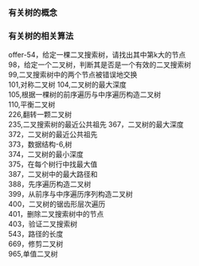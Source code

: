 ### 有关树的概念

### 有关树的相关算法
offer-54，给定一棵二叉搜索树，请找出其中第k大的节点  
98，给定一个二叉树，判断其是否是一个有效的二叉搜索树  
99,二叉搜索树中的两个节点被错误地交换  
101,对称二叉树
104,二叉树的最大深度  
105,根据一棵树的前序遍历与中序遍历构造二叉树  
110,平衡二叉树  
226,翻转一颗二叉树  
235,二叉搜索树的最近公共祖先
367，二叉树的最大深度  
372，二叉树的最近公共祖先  
373，数据结构-6,树  
374，二叉树的最小深度  
375，在每个树行中找最大值  
387，二叉树中的最大路径和  
388，先序遍历构造二叉树  
399，从前序与中序遍历序列构造二叉树  
400，二叉树的锯齿形层次遍历  
401，删除二叉搜索树中的节点  
403，验证二叉搜索树  
543，路径的长度  
669，修剪二叉树  
965,单值二叉树  


